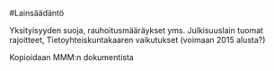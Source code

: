 #Lainsäädäntö

Yksityisyyden suoja, rauhoitusmääräykset yms.  Julkisuuslain tuomat rajoitteet, 
Tietoyhteiskuntakaaren vaikutukset (voimaan 2015 alusta?)

Kopioidaan MMM:n dokumentista


